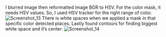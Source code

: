 I blurred image then reformatted image BGR to HSV.
For the color mask, it needs HSV values. So, I used HSV tracker for the right range of color.
![Screenshot_13](https://user-images.githubusercontent.com/80786294/206003598-2ea7705b-980e-46f1-8c53-30e2e2daecc9.png)
There is white spaces when we applied a mask in that specific color detected places.
Lastly found contours for finding biggest white space and it’s center.
![Screenshot_14](https://user-images.githubusercontent.com/80786294/206003151-db646845-8b03-41c5-b233-251c8e832365.png)
